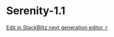 # Serenity-1.1

[Edit in StackBlitz next generation editor ⚡️](https://stackblitz.com/~/github.com/Eric8505/Serenity-1.1)